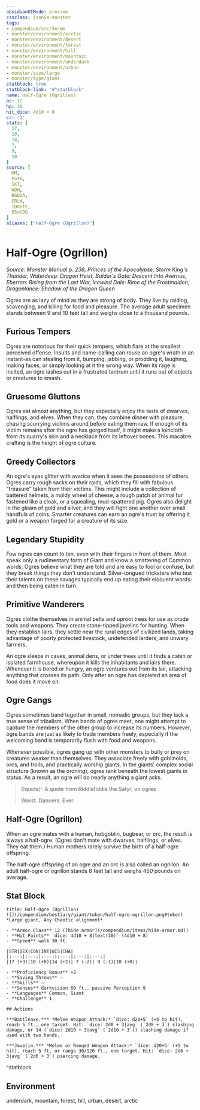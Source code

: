 ```yaml
---
obsidianUIMode: preview
cssclass: json5e-monster
tags:
- compendium/src/5e/mm
- monster/environment/arctic
- monster/environment/desert
- monster/environment/forest
- monster/environment/hill
- monster/environment/mountain
- monster/environment/underdark
- monster/environment/urban
- monster/size/large
- monster/type/giant
statblock: true
statblock-link: "#^statblock"
name: Half-Ogre (Ogrillon)
ac: 12
hp: 30
hit_dice: 4d10 + 8
cr: '1'
stats: [
  17,
  10,
  14,
  7,
  9,
  10
]
source: [
  MM,
  PotA,
  SKT,
  WDH,
  BGDIA,
  ERLW,
  IDRotF,
  DSotDQ
]
aliases: ["Half-Ogre (Ogrillon)"]
---
```

# Half-Ogre (Ogrillon)
*Source: Monster Manual p. 238, Princes of the Apocalypse, Storm King's Thunder, Waterdeep: Dragon Heist, Baldur's Gate: Descent Into Avernus, Eberron: Rising from the Last War, Icewind Dale: Rime of the Frostmaiden, Dragonlance: Shadow of the Dragon Queen*  

Ogres are as lazy of mind as they are strong of body. They live by raiding, scavenging, and killing for food and pleasure. The average adult specimen stands between 9 and 10 feet tall and weighs close to a thousand pounds.

## Furious Tempers

Ogres are notorious for their quick tempers, which flare at the smallest perceived offense. Insults and name-calling can rouse an ogre's wrath in an instant-as can stealing from it, bumping, jabbing, or prodding it, laughing, making faces, or simply looking at it the wrong way. When its rage is incited, an ogre lashes out in a frustrated tantrum until it runs out of objects or creatures to smash.

## Gruesome Gluttons

Ogres eat almost anything, but they especially enjoy the taste of dwarves, halflings, and elves. When they can, they combine dinner with pleasure, chasing scurrying victims around before eating them raw. If enough of its victim remains after the ogre has gorged itself, it might make a loincloth from its quarry's skin and a necklace from its leftover bones. This macabre crafting is the height of ogre culture.

## Greedy Collectors

An ogre's eyes glitter with avarice when it sees the possessions of others. Ogres carry rough sacks on their raids, which they fill with fabulous "treasure" taken from their victims. This might include a collection of battered helmets, a moldy wheel of cheese, a rough patch of animal fur fastened like a cloak, or a squealing, mud-spattered pig. Ogres also delight in the gleam of gold and silver, and they will fight one another over small handfuls of coins. Smarter creatures can earn an ogre's trust by offering it gold or a weapon forged for a creature of its size.

## Legendary Stupidity

Few ogres can count to ten, even with their fingers in front of them. Most speak only a rudimentary form of Giant and know a smattering of Common words. Ogres believe what they are told and are easy to fool or confuse, but they break things they don't understand. Silver-tongued tricksters who test their talents on these savages typically end up eating their eloquent words-and then being eaten in turn.

## Primitive Wanderers

Ogres clothe themselves in animal pelts and uproot trees for use as crude tools and weapons. They create stone-tipped javelins for hunting. When they establish lairs, they settle near the rural edges of civilized lands, taking advantage of poorly protected livestock, undefended larders, and unwary farmers.

An ogre sleeps in caves, animal dens, or under trees until it finds a cabin or isolated farmhouse, whereupon it kills the inhabitants and lairs there. Whenever it is bored or hungry, an ogre ventures out from its lair, attacking anything that crosses its path. Only after an ogre has depleted an area of food does it move on.

## Ogre Gangs

Ogres sometimes band together in small, nomadic groups, but they lack a true sense of tribalism. When bands of ogres meet, one might attempt to capture the members of the other group to increase its numbers. However, ogre bands are just as likely to trade members freely, especially if the welcoming band is temporarily flush with food and weapons.

Whenever possible, ogres gang up with other monsters to bully or prey on creatures weaker than themselves. They associate freely with goblinoids, orcs, and trolls, and practically worship giants. In the giants' complex social structure (known as the ordning), ogres rank beneath the lowest giants in status. As a result, an ogre will do nearly anything a giant asks.

> [!quote]- A quote from Riddlefiddle the Satyr, on ogres  
> 
> Worst. Dancers. Ever.

## Half-Ogre (Ogrillon)

When an ogre mates with a human, hobgoblin, bugbear, or orc, the result is always a half-ogre. (Ogres don't mate with dwarves, halflings, or elves. They eat them.) Human mothers rarely survive the birth of a half-ogre offspring.

The half-ogre offspring of an ogre and an orc is also called an ogrillon. An adult half-ogre or ogrillon stands 8 feet tall and weighs 450 pounds on average.

## Stat Block

```ad-statblock
title: Half-Ogre (Ogrillon)
![](/compendium/bestiary/giant/token/half-ogre-ogrillon.png#token)
*Large giant, Any Chaotic alignment*

- **Armor Class** 12 ([hide armor](/compendium/items/hide-armor.md))
- **Hit Points** `dice: 4d10 + 8|text(30)` (4d10 + 8) 
- **Speed** walk 30 ft.

|STR|DEX|CON|INT|WIS|CHA|
|:---:|:---:|:---:|:---:|:---:|:---:|
|17 (+3)|10 (+0)|14 (+2)| 7 (-2)| 9 (-1)|10 (+0)|

- **Proficiency Bonus** +2
- **Saving Throws** ⏤
- **Skills** ⏤
- **Senses** darkvision 60 ft., passive Perception 9
- **Languages** Common, Giant
- **Challenge** 1

## Actions

***Battleaxe.*** *Melee Weapon Attack:* `dice: d20+5` (+5 to hit), reach 5 ft., one target. Hit: `dice: 2d8 + 3|avg` (`2d8 + 3`) slashing damage, or 14 (`dice: 2d10 + 3|avg` (`2d10 + 3`)) slashing damage if used with two hands.

***Javelin.*** *Melee or Ranged Weapon Attack:* `dice: d20+5` (+5 to hit), reach 5 ft. or range 30/120 ft., one target. Hit: `dice: 2d6 + 3|avg` (`2d6 + 3`) piercing damage.
```
^statblock

## Environment

underdark, mountain, forest, hill, urban, desert, arctic